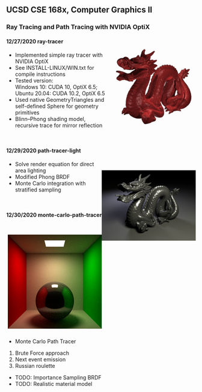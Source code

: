 ## UCSD CSE 168x, Computer Graphics II
### Ray Tracing and Path Tracing with NVIDIA OptiX
<img src="Scenes/images/dragon_1.png" width="240" align="right" vspace = "25">

#### 12/27/2020 ray-tracer
- Implemented simple ray tracer with NVIDIA OptiX
- See INSTALL-LINUX/WIN.txt for compile instructions
- Tested version:  
Windows 10: CUDA 10, OptiX 6.5;
Ubuntu 20.04: CUDA 10.2, OptiX 6.5
- Used native GeometryTriangles and self-defined Sphere for geometry primitives
- Blinn–Phong shading model, recursive trace for mirror reflection  

&nbsp; 
&nbsp; 
&nbsp;
&nbsp; 
&nbsp; 
&nbsp;

#### 12/29/2020 path-tracer-light

<img src="Scenes/images/dragon_2.png" width="250" align="right" vspace = "25">

- Solve render equation for direct area lighting
- Modified Phong BRDF
- Monte Carlo integration with stratified sampling

&nbsp; 
&nbsp; 
&nbsp;
&nbsp;
&nbsp;
&nbsp;
&nbsp;
&nbsp;

#### 12/30/2020 monte-carlo-path-tracer   

<img src="Scenes/images/cornell_2.png" width="250" align="right" vspace = "25">  

- Monte Carlo Path Tracer
1. Brute Force approach 
2. Next event emission
3. Russian roulette
- TODO: Importance Sampling BRDF
- TODO: Realistic material model



